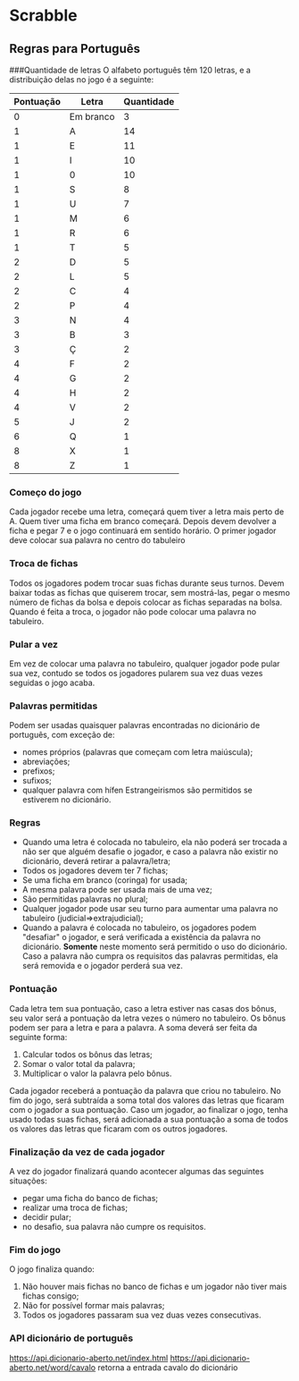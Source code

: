 
# Scrabble 
## Regras para Português

###Quantidade de letras
O alfabeto português têm 120 letras, e a distribuição delas no jogo é a seguinte:

|      Pontuação   |     Letra       |    Quantidade     |
|------------------|-----------------|------------------ |
|          0       |   Em branco     |         3         |
|          1       |        A        |         14        |
|          1       |        E        |         11        |
|          1       |        I        |         10        |
|          1       |        0        |         10        |
|          1       |        S        |         8         |
|          1       |        U        |         7         |
|          1       |        M        |         6         |
|          1       |        R        |         6         |
|          1       |        T        |         5         |
|          2       |        D        |         5         |
|          2       |        L        |         5         |
|          2       |        C        |         4         |
|          2       |        P        |         4         |
|          3       |        N        |         4         |
|          3       |        B        |         3         |
|          3       |        Ç        |         2         |
|          4       |        F        |         2         |
|          4       |        G        |         2         |
|          4       |        H        |         2         |
|          4       |        V        |         2         |
|          5       |        J        |         2         |
|          6       |        Q        |         1         |
|          8       |        X        |         1         |
|          8       |        Z        |         1         | 

### Começo do jogo
Cada jogador recebe uma letra, começará quem tiver a letra mais perto de A. Quem tiver uma ficha em branco começará.
Depois devem devolver a ficha e pegar 7 e o jogo continuará em sentido horário.
O primer jogador deve colocar sua palavra no centro do tabuleiro

### Troca de fichas
Todos os jogadores podem trocar suas fichas durante seus turnos. Devem baixar todas as fichas que quiserem trocar, sem mostrá-las, pegar o mesmo número de fichas da bolsa e depois colocar as fichas separadas na bolsa.
Quando é feita a troca, o jogador não pode colocar uma palavra no tabuleiro.

### Pular a vez
Em vez de colocar uma palavra no tabuleiro, qualquer jogador pode pular sua vez, contudo se todos os jogadores pularem sua vez duas vezes seguidas o jogo acaba.

### Palavras permitidas
Podem ser usadas quaisquer palavras encontradas no dicionário de português, com exceção de:
 - nomes próprios (palavras que começam com letra maiúscula);
 - abreviações;
 - prefixos;
 - sufixos;
 - qualquer palavra com hífen
Estrangeirismos são permitidos se estiverem no dicionário.

### Regras

 - Quando uma letra é colocada no tabuleiro, ela não poderá ser trocada
   a não ser que alguém desafie o jogador, e caso a palavra não existir
   no dicionário, deverá retirar a palavra/letra;
 - Todos os jogadores devem ter 7 fichas;
 - Se uma ficha em branco (coringa) for usada;
 - A mesma palavra pode ser usada mais de uma vez;
 - São permitidas palavras no plural;
 - Qualquer jogador pode usar seu turno para aumentar uma palavra no tabuleiro (judicial=>extrajudicial);
 - Quando a palavra é colocada no tabuleiro, os jogadores podem "desafiar" o jogador, e será verificada a existência da palavra no dicionário. **Somente** neste momento será permitido o uso do dicionário. Caso a palavra não cumpra os requisitos das palavras permitidas, ela será removida e o jogador perderá sua vez.

### Pontuação
Cada letra tem sua pontuação, caso a letra estiver nas casas dos bônus, seu valor será a pontuação da letra vezes o número no tabuleiro.
Os bônus podem ser para a letra e para a palavra. A soma deverá ser feita da seguinte forma:

 1. Calcular todos os bônus das letras;
 2. Somar o valor total da palavra;
 3. Multiplicar o valor la palavra pelo bônus.

Cada jogador receberá a pontuação da palavra que criou no tabuleiro.
No fim do jogo, será subtraída a soma total dos valores das letras que ficaram com o jogador a sua pontuação.
Caso um jogador, ao finalizar o jogo, tenha usado todas suas fichas, será adicionada a sua pontuação a soma de todos os valores das letras que ficaram com os outros jogadores.

### Finalização da vez de cada jogador
A vez do jogador finalizará quando acontecer algumas das seguintes situações:

 - pegar uma ficha do banco de fichas;
 - realizar uma troca de fichas;
 - decidir pular;
 - no desafio, sua palavra não cumpre os requisitos.

### Fim do jogo
O jogo finaliza quando:

 1. Não houver mais fichas no banco de fichas e um jogador não tiver mais fichas consigo;
 2. Não for possível formar mais palavras;
 3. Todos os jogadores passaram sua vez duas vezes consecutivas.

### API dicionário de português
https://api.dicionario-aberto.net/index.html
https://api.dicionario-aberto.net/word/cavalo retorna a entrada cavalo do dicionário